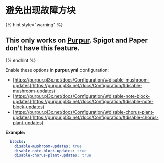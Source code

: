 # 避免出现故障方块

{% hint style="warning" %}
## This only works on [Purpur](https://purpur.pl3x.net/). Spigot and Paper don't have this feature.
{% endhint %}

Enable these options in **purpur.yml** configuration:

* [https://purpur.pl3x.net/docs/Configuration/\#disable-mushroom-updates](https://purpur.pl3x.net/docs/Configuration/#disable-mushroom-updates)
* [https://purpur.pl3x.net/docs/Configuration/\#disable-note-block-updates](https://purpur.pl3x.net/docs/Configuration/#disable-note-block-updates)
* [https://purpur.pl3x.net/docs/Configuration/\#disable-chorus-plant-updates](https://purpur.pl3x.net/docs/Configuration/#disable-chorus-plant-updates)

**Example:**

```yaml
  blocks:
    disable-mushroom-updates: true
    disable-note-block-updates: true
    disable-chorus-plant-updates: true
```

